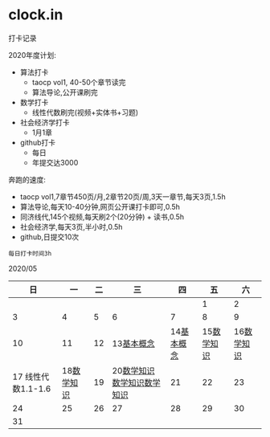 # clock.in

打卡记录

2020年度计划:

- 算法打卡
  - taocp vol1, 40-50个章节读完
  - 算法导论,公开课刷完
- 数学打卡
  - 线性代数刷完(视频+实体书+习题)
- 社会经济学打卡
  - 1月1章
- github打卡
  - 每日
  - 年提交达3000

奔跑的速度:

- taocp vol1,7章节450页/月,2章节20页/周,3天一章节,每天3页,1.5h
- 算法导论,每天10-40分钟,网页公开课打卡即可,0.5h
- 同济线代,145个视频,每天刷2个(20分钟) + 读书,0.5h
- 社会经济学,每天3页,半小时,0.5h
- github,日提交10次

`每日打卡时间3h`

2020/05

日|一|二|三|四|五|六
--|--|--|--|--|--|--
| | | | | |1|2
3|4|5|6|7|8|9
10|11|12|13[基本概念][基本算法-基本概念]|14[基本概念][基本算法-基本概念]|15[数学知识][基本算法-数学预备知识] |16[数学知识][数-幂-对数]
17 线性代数1.1-1.6|18[数学知识][和-积]|19|20[数学知识][初等数论][数学知识][排列和阶乘][数学知识][二项式系数]|21|22|23
24|25|26|27|28|29|30
31| | | | | |

[基本算法-基本概念]: /art.1st/001.md
[基本算法-数学预备知识]: /art.1st/002.md
[数-幂-对数]: /art.1st/003.md
[和-积]: /art.1st/004.md
[初等数论]: /art.1st/005.md
[排列和阶乘]: /art.1st/006.md
[二项式系数]: /art.1st/007.md

